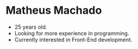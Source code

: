 # Matheus Machado

- 25 years old.
- Looking for more experience in programming.
- Currently interested in Front-End development.
